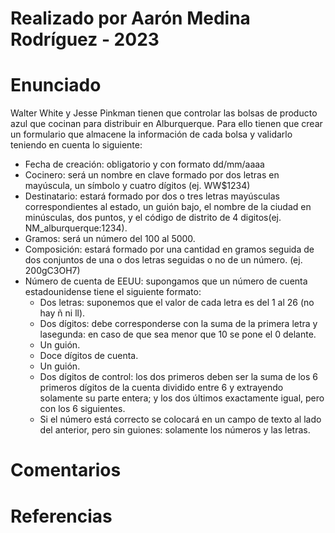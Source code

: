 # Realizado por Aarón Medina Rodríguez - 2023

# Enunciado

Walter White y Jesse Pinkman tienen que controlar las bolsas de producto azul que cocinan para distribuir en Alburquerque. Para ello tienen que crear un formulario que almacene la información de cada bolsa y validarlo teniendo en cuenta lo siguiente:

- Fecha de creación: obligatorio y con formato dd/mm/aaaa
- Cocinero: será un nombre en clave formado por dos letras en mayúscula, un símbolo y cuatro
  dígitos (ej. WW$1234)
- Destinatario: estará formado por dos o tres letras mayúsculas correspondientes al estado, un guión bajo, el nombre de la ciudad en minúsculas, dos puntos, y el código de distrito de 4 digitos(ej. NM_alburquerque:1234).
- Gramos: será un número del 100 al 5000.
- Composición: estará formado por una cantidad en gramos seguida de dos conjuntos de una o
  dos letras seguidas o no de un número. (ej. 200gC3OH7)
- Número de cuenta de EEUU: supongamos que un número de cuenta estadounidense tiene el
  siguiente formato: 
    - Dos letras: suponemos que el valor de cada letra es del 1 al 26 (no hay ñ ni ll).
    - Dos dígitos: debe corresponderse con la suma de la primera letra y lasegunda: en caso de que sea menor que 10 se pone el 0 delante.
    - Un guión.
    - Doce dígitos de cuenta.
    - Un guión.
    - Dos dígitos de control: los dos primeros deben ser la suma de los 6 primeros dígitos de la cuenta dividido entre 6 y extrayendo solamente su parte entera; y los dos últimos exactamente igual, pero con los 6 siguientes.
    - Si el número está correcto se colocará en un campo de texto al lado del anterior, pero sin guiones: solamente los números y las letras.


# Comentarios

# Referencias
